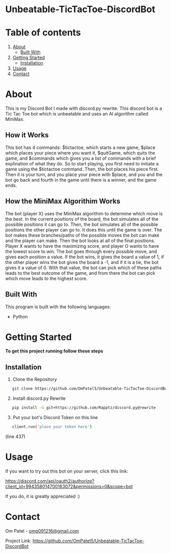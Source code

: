 # Unbeatable-TicTacToe-DiscordBot 

# Table of contents
1. [About](#about)
    * [Built With](#builtwith)
2. [Getting Started](#gettingstarted)
    * [Installation](#installation) 
3. [Usage](#usage)
4. [Contact](#contact)

# About <a name="about"></a>
This is my Discord Bot I made with discord.py rewrite. This discord bot is a Tic Tac Toe bot which is unbeatable and uses an AI algorithm called MiniMax.

## How it Works
This bot has 4 commands: $tictactoe, which starts a new game, $place which places your piece where you want it, $quitGame, which quits the game, and $commands which gives you a list of commands with a brief explination of what they do. So to start playing, you first need to initiate a game using the $tictactoe command. Then, the bot places his piece first. Then it is your turn, and you place your piece with $place, and you and the bot go back and fourth in the game until there is a winner, and the game ends. 

## How the MiniMax Algorithim Works
The bot (player X) uses the MiniMax algorithim to determine which move is the best. In the current positions of the board, the bot simulates all of the possible positions it can go to. Then, the bot simulates all of the possible positions the other player can go to. It does this until the game is over. The bot makes these branches/paths of the possible moves the bot can make and the player can make. Then the bot looks at all of the final positions. Player X wants to have the maximizing score, and player O wants to have the lowest score to win. The bot goes through every possible move, and gives each position a value. If the bot wins, it gives the board a value of 1, if the other player wins the bot gives the board a -1, and if it is a tie, the bot gives it a value of 0. With that value, the bot can pick which of these paths leads to the best outcome of the game, and from there the bot can pick which move leads to the highest score.

## Built With <a name="builtwith"></a>
This program is built with the following languages:
* Python

# Getting Started <a name="gettingstarted"></a>
**To get this project running follow these steps**

## Installation <a name="installation"></a>
1. Clone the Repository
```sh
   git clone https://github.com/OmPatel5/Unbeatable-TicTacToe-DiscordBot.git
   ```
2. Install discord.py Rewrite
```sh
   pip install -U git+https://github.com/Rapptz/discord.py@rewrite
   ```
3. Put your bot's Discord Token on this line
```sh
   client.run('place your token here')
   ```
   (line 437)

# Usage <a name="usage"></a>
If you want to try out this bot on your server, click this link:

https://discord.com/api/oauth2/authorize?client_id=994358014700163072&permissions=0&scope=bot

If you do, it is greatly appreciated :)

# Contact <a name="contact"></a>
Om Patel - omp091216@gmail.com

Project Link: https://github.com/OmPatel5/Unbeatable-TicTacToe-DiscordBot
